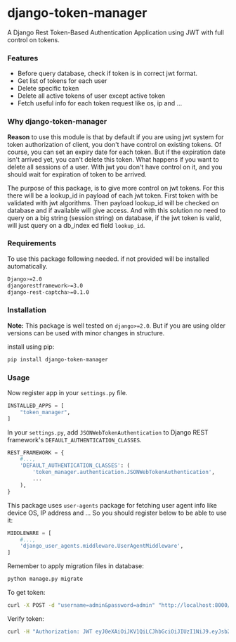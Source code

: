# django-token-manager
A Django Rest Token-Based Authentication Application using JWT with full control on tokens. 


### Features
- Before query database, check if token is in correct jwt format.
- Get list of tokens for each user
- Delete specific token 
- Delete all active tokens of user except active token
- Fetch useful info for each token request like os, ip and ...

### Why django-token-manager
**Reason** to use this module is that by default if you are using jwt system for
token authorization of client, you don't have control on existing tokens.
Of course, you can set an expiry date for each token. But if the expiration date isn't arrived yet,
you can't delete this token. 
What happens if you want to delete all sessions of a user. With jwt you don't have control on it, and you 
should wait for expiration of token to be arrived.

The purpose of this package, is to give more control on jwt tokens. For this there will be a
lookup_id in payload of each jwt token. First token with be validated with jwt algorithms.
Then payload lookup_id will be checked on database and if available will give access.
And with this solution no need to query on a big string (session string) on database, 
if the jwt token is valid, will just query on a db_index ed field `lookup_id`.


### Requirements

To use this package following needed. if not provided will be installed automatically.
```bash
Django>=2.0
djangorestframework>=3.0
django-rest-captcha>=0.1.0
```

### Installation

**Note:** This package is well tested on `django>=2.0`. But if you are using older versions can be
used with minor changes in structure.

install using pip:
```bash
pip install django-token-manager
```

### Usage
Now register app in your `settings.py` file.

```python
INSTALLED_APPS = [
    "token_manager",
]
```

In your `settings.py`, add `JSONWebTokenAuthentication` to Django REST framework's `DEFAULT_AUTHENTICATION_CLASSES`.
```python
REST_FRAMEWORK = {
    #...,
    'DEFAULT_AUTHENTICATION_CLASSES': (
        'token_manager.authentication.JSONWebTokenAuthentication',
        ...
    ),
}
```

This package uses `user-agents` package for fetching user agent info like device OS, IP address and ...
So you should register below to be able to use it:
```python
MIDDLEWARE = [
    #...,
    'django_user_agents.middleware.UserAgentMiddleware',
]
```

Remember to apply migration files in database:
```bash
python manage.py migrate
```

To get token:
```bash
curl -X POST -d "username=admin&password=admin" "http://localhost:8000/token/get/"
```
Verify token:
```bash
curl -H "Authorization: JWT eyJ0eXAiOiJKV1QiLCJhbGciOiJIUzI1NiJ9.eyJsb29rdXBfaWQiOjUsInVzZXJfaWQiOjEsInVzZXJuYW1lIjoiYWRtaW4iLCJleHAiOjE1OTg1MjY4MjEsImVtYWlsIjoiIn0.l6JyGgAs_hBRejX1BpvA7PjubM2m89lV35PTVUBnV_I" "http://localhost:8000/token/manage/"
```

